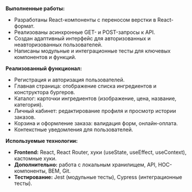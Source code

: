 **Выполненные работы:**  
- Разработаны React-компоненты с переносом верстки в React-формат.  
- Реализованы асинхронные GET- и POST-запросы к API.  
- Создан адаптивный интерфейс для авторизованных и неавторизованных пользователей.  
- Написаны модульные и интеграционные тесты для ключевых компонентов и функций.  

**Реализованный функционал:**  
- Регистрация и авторизация пользователей.  
- Главная страница: отображение списка ингредиентов и конструктора бургеров.  
- Каталог: карточки ингредиентов (изображение, цена, название, категория).  
- Личный кабинет: редактирование профиля и просмотр истории заказов.  
- Корзина и оформление заказа: валидация форм, онлайн-оплата.  
- Контекстные уведомления для пользователей.  

**Используемые технологии:**  
- **Frontend:** React, React Router, хуки (useState, useEffect, useContext), кастомные хуки.  
- **Дополнительно:** работа с локальным хранилищем, API, HOC-компоненты, BEM, Git.  
- **Тестирование:** Jest (модульные тесты), Cypress (интеграционные тесты).